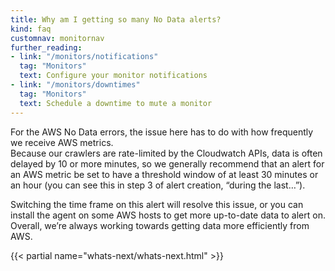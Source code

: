 ```yaml
---
title: Why am I getting so many No Data alerts?
kind: faq
customnav: monitornav
further_reading:
- link: "/monitors/notifications"
  tag: "Monitors"
  text: Configure your monitor notifications
- link: "/monitors/downtimes"
  tag: "Monitors"
  text: Schedule a downtime to mute a monitor
---
```


For the AWS No Data errors, the issue here has to do with how frequently we
receive AWS metrics.  
Because our crawlers are rate-limited by the Cloudwatch APIs, data is often delayed by 10 or more minutes, so we generally recommend that an alert for an AWS metric be set to have a threshold window of at least 30 minutes or an hour (you can see this in step 3 of alert creation, “during the last…”).  

Switching the time frame on this alert will resolve this issue, or you can install the agent on some AWS hosts to get more up-to-date data to alert on. Overall, we’re always working towards getting data more efficiently from AWS.

{{< partial name="whats-next/whats-next.html" >}}